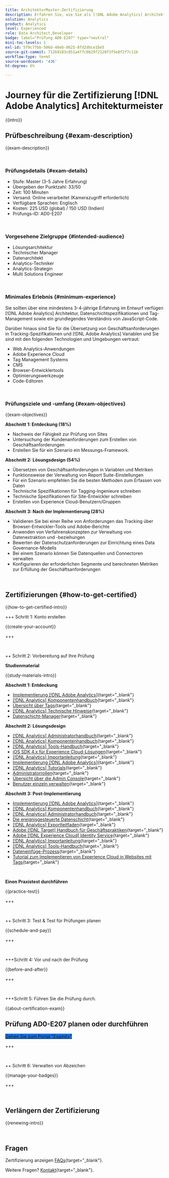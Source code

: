 ```yaml
---
title: ArchitekturMaster-Zertifizierung
description: Erfahren Sie, wie Sie als [!DNL Adobe Analytics] Architekturmeister.
solution: Analytics
product: Analytics
level: Experienced
role: Data Architect,Developer
badge: label="Prüfung AD0-E207" type="neutral"
mini-toc-levels: 1
exl-id: 5f9c77bb-506d-46eb-8625-8fd2dbce1be5
source-git-commit: 712b9183c851a4ffc0b29f2120f3f5e8f2f7c11b
workflow-type: tm+mt
source-wordcount: '436'
ht-degree: 6%

---
```


# Journey für die Zertifizierung [!DNL Adobe Analytics] Architekturmeister

{{intro}}

## Prüfbeschreibung {#exam-description}

{{exam-description}}

<br>

### Prüfungsdetails {#exam-details}

* Stufe: Master (3-5 Jahre Erfahrung)
* Übergeben der Punktzahl: 33/50
* Zeit: 100 Minuten
* Versand: Online verarbeitet (Kamerazugriff erforderlich)
* Verfügbare Sprachen: Englisch
* Kosten: 225 USD (global) / 150 USD (Indien)
* Prüfungs-ID: AD0-E207

<br>

### Vorgesehene Zielgruppe {#intended-audience}

* Lösungsarchitektur
* Technischer Manager
* Datenarchitekt
* Analytics-Techniker
* Analytics-Strategin
* Multi Solutions Engineer

<br>

### Minimales Erlebnis {#minimum-experience}

Sie sollten über eine mindestens 3-4-jährige Erfahrung im Entwurf verfügen [!DNL Adobe Analytics] Architektur, Datenschichtspezifikationen und Tag-Management sowie ein grundlegendes Verständnis von JavaScript-Code.

Darüber hinaus sind Sie für die Übersetzung von Geschäftsanforderungen in Tracking-Spezifikationen und [!DNL Adobe Analytics] Variablen und Sie sind mit den folgenden Technologien und Umgebungen vertraut:

* Web Analytics-Anwendungen
* Adobe Experience Cloud
* Tag Management Systems
* CMS
* Browser-Entwicklertools
* Optimierungswerkzeuge
* Code-Editoren

<br>

### Prüfungsziele und -umfang {#exam-objectives}

{{exam-objectives}}

**Abschnitt 1: Entdeckung (18%)**

* Nachweis der Fähigkeit zur Prüfung von Sites
* Untersuchung der Kundenanforderungen zum Erstellen von Geschäftsanforderungen
* Erstellen Sie für ein Szenario ein Messungs-Framework.

**Abschnitt 2: Lösungsdesign (54%)**

* Übersetzen von Geschäftsanforderungen in Variablen und Metriken
* Funktionsweise der Verwaltung von Report Suite-Einstellungen
* Für ein Szenario empfehlen Sie die besten Methoden zum Erfassen von Daten
* Technische Spezifikationen für Tagging-Ingenieure schreiben
* Technische Spezifikationen für Site-Entwickler schreiben
* Erstellen von Experience Cloud-Benutzern/Gruppen

**Abschnitt 3: Nach der Implementierung (28%)**

* Validieren Sie bei einer Reihe von Anforderungen das Tracking über Browser-Entwickler-Tools und Adobe-Berichte
* Anwenden von Verfahrenskonzepten zur Verwaltung von Datenextraktion und -beziehungen
* Bewerten der Datenschutzanforderungen zur Einrichtung eines Data Governance-Modells
* Bei einem Szenario können Sie Datenquellen und Connectoren verwalten
* Konfigurieren der erforderlichen Segmente und berechneten Metriken zur Erfüllung der Geschäftsanforderungen

<br>

## Zertifizierungen {#how-to-get-certified}

{{how-to-get-certified-intro}}

+++ Schritt 1: Konto erstellen

{{create-your-account}}

+++

<br>

++ Schritt 2: Vorbereitung auf Ihre Prüfung

**Studienmaterial**

{{study-materials-intro}}

**Abschnitt 1: Entdeckung**

* [Implementierung [!DNL Adobe Analytics]](https://experienceleague.adobe.com/docs/analytics/implementation/home.html?lang=de){target="_blank"}
* [[!DNL Analytics] Komponentenhandbuch](https://experienceleague.adobe.com/docs/analytics/components/home.html?lang=de){target="_blank"}
* [Übersicht über Tags](https://experienceleague.adobe.com/docs/experience-platform/tags/home.html?lang=de){target="_blank"}
* [[!DNL Analytics] Technische Hinweise](https://experienceleague.adobe.com/docs/analytics/technotes/home.html?lang=de){target="_blank"}
* [Datenschicht-Manager](https://exchange.adobe.com/apps/ec/101462/data-layer-manager){target="_blank"}

**Abschnitt 2: Lösungsdesign**

* [[!DNL Analytics] Administratorhandbuch](https://experienceleague.adobe.com/docs/analytics/admin/home.html?lang=de){target="_blank"}
* [[!DNL Analytics] Komponentenhandbuch](https://experienceleague.adobe.com/docs/analytics/components/home.html?lang=de){target="_blank"}
* [[!DNL Analytics] Tools-Handbuch](https://experienceleague.adobe.com/docs/analytics/analyze/home.html?lang=de){target="_blank"}
* [iOS SDK 4.x für Experience Cloud-Lösungen](https://experienceleague.adobe.com/docs/mobile-services/ios/overview.html?lang=de){target="_blank"}
* [[!DNL Analytics] Importanleitung](https://experienceleague.adobe.com/docs/analytics/import/home.html?lang=de){target="_blank"}
* [Implementierung [!DNL Adobe Analytics]](https://experienceleague.adobe.com/docs/analytics/implementation/home.html?lang=de){target="_blank"}
* [[!DNL Analytics] Tutorials](https://experienceleague.adobe.com/docs/analytics-learn/tutorials/overview.html?lang=de){target="_blank"}
* [Administratorrollen](https://helpx.adobe.com/in/enterprise/using/admin-roles.html){target="_blank"}
* [Übersicht über die Admin Console](https://helpx.adobe.com/in/enterprise/using/admin-console.html#Settings){target="_blank"}
* [Benutzer einzeln verwalten](https://helpx.adobe.com/in/enterprise/using/manage-users-individually.html){target="_blank"}

**Abschnitt 3: Post-Implementierung**

* [Implementierung [!DNL Adobe Analytics]](https://experienceleague.adobe.com/docs/analytics/implementation/home.html?lang=de){target="_blank"}
* [[!DNL Analytics] Komponentenhandbuch](https://experienceleague.adobe.com/docs/analytics/components/home.html?lang=de){target="_blank"}
* [[!DNL Analytics] Administratorhandbuch](https://experienceleague.adobe.com/docs/analytics/admin/home.html?lang=de){target="_blank"}
* [Die ereignisgesteuerte Datenschicht](https://jimalytics.com/tag-management/the-event-driven-data-layer/){target="_blank"}
* [[!DNL Analytics] Exportleitfaden](https://experienceleague.adobe.com/docs/analytics/export/home.html?lang=de){target="_blank"}
* [Adobe [!DNL Target] Handbuch für Geschäftspraktiken](https://experienceleague.adobe.com/docs/target/using/target-home.html?lang=de){target="_blank"}
* [Adobe [!DNL Experience Cloud] Identity Service](https://experienceleague.adobe.com/docs/id-service/using/home.html?lang=de){target="_blank"}
* [[!DNL Analytics] Importanleitung](https://experienceleague.adobe.com/docs/analytics/import/home.html?lang=de){target="_blank"}
* [[!DNL Analytics] Tools-Handbuch](https://experienceleague.adobe.com/docs/analytics/analyze/home.html?lang=de){target="_blank"}
* [Dateneinfüge-Prozess](https://github.com/AdobeDocs/analytics-1.4-apis/blob/master/docs/data-insertion-api/overview/c_data_insertion_process.md){target="_blank"}
* [Tutorial zum Implementieren von Experience Cloud in Websites mit Tags](https://experienceleague.adobe.com/docs/platform-learn/implement-in-websites/overview.html?lang=de){target="_blank"}

<br>

**Einen Praxistest durchführen**

{{practice-test}}

+++

<br>

++ Schritt 3: Test &amp; Test für Prüfungen planen

{{schedule-and-pay}}

+++

<br>

+++Schritt 4: Vor und nach der Prüfung

{{before-and-after}}

+++

<br>

+++Schritt 5: Führen Sie die Prüfung durch.

{{about-certification-exam}}

## Prüfung AD0-E207 planen oder durchführen

<a href="https://www.certmetrics.com/adobe/candidate/examity_sso.aspx?eid=AD0-E207" target="_blank" class="spectrum-Button spectrum-Button--fill spectrum-Button--accent spectrum-Button--sizeM is-margin-bottom-big-big at-element-click-tracking" style="background-color:#1473E6">

<span class="spectrum-Button-label has-no-wrap">
   Gehen Sie zum Portal "Examity"
</span>
</a>

+++

<br>

++ Schritt 6: Verwalten von Abzeichen

{{manage-your-badges}}

+++

<br>

## Verlängern der Zertifizierung

{{renewing-intro}}

<br>

## Fragen

Zertifizierung anzeigen [FAQs](https://experienceleague.adobe.com/docs/certification/certification/faq.html){target="_blank"}.

Weitere Fragen? [Kontakt](mailto:certif@adobe.com){target="_blank"}.

